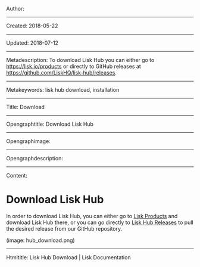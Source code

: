 Author: 

----

Created: 2018-05-22

----

Updated: 2018-07-12

----

Metadescription: To download Lisk Hub you can either go to https://lisk.io/products or directly to GitHub releases at https://github.com/LiskHQ/lisk-hub/releases.

----

Metakeywords: lisk hub download, installation

----

Title: Download

----

Opengraphtitle: Download Lisk Hub

----

Opengraphimage: 

----

Opengraphdescription: 

----

Content: 

# Download Lisk Hub

In order to download Lisk Hub, you can either go to [Lisk Products](https://lisk.io/products) and download Lisk Hub there, or you can go directly to [Lisk Hub Releases](https://github.com/LiskHQ/lisk-hub/releases) to pull the desired release from our GitHub repository.

(image: hub_download.png)

----

Htmltitle: Lisk Hub Download | Lisk Documentation